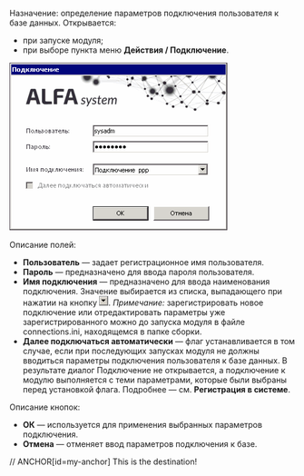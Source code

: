 Назначение: определение параметров подключения пользователя к базе данных.
Открывается:

* при запуске модуля;
* при выборе пункта меню **Действия / Подключение**.

![image](https://github.com/floreangeyer/WEB/blob/master/images/podkluchenie.gif?raw=truehttps://github.com/floreangeyer/WEB/blob/master/images/podkluchenie.gif?raw=true)

Описание полей:

* **Пользователь** — задает регистрационное имя пользователя.
* **Пароль** — предназначено для ввода пароля пользователя.
* **Имя подключения** — предназначено для ввода наименования подключения. Значение выбирается из списка, выпадающего при нажатии на кнопку ![image](https://github.com/floreangeyer/WEB/blob/master/images/vybor_iz_spiska.gif?raw=truehttps://github.com/floreangeyer/WEB/blob/master/images/vybor_iz_spiska.gif?raw=true).
*Примечание:* зарегистрировать новое подключение или отредактировать параметры уже зарегистрированного можно до запуска модуля в файле connections.ini, находящемся в папке сборки.
* **Далее подключаться автоматически** — флаг устанавливается в том случае, если при последующих запусках модуля не должны вводиться параметры подключения пользователя к базе данных. В результате диалог Подключение не открывается, а подключение к модулю выполняется с теми параметрами, которые были выбраны перед установкой флага. Подробнее — см. **Регистрация в системе**.

Описание кнопок:

* **ОК** — используется для применения выбранных параметров подключения.
* **Отмена** — отменяет ввод параметров подключения к базе.

// ANCHOR[id=my-anchor] This is the destination!